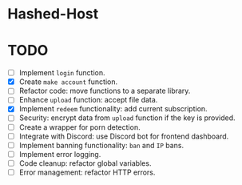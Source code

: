 # Hashed-Host

# TODO
- [ ] Implement `login` function.
- [x] Create `make account` function.
- [ ] Refactor code: move functions to a separate library.
- [ ] Enhance `upload` function: accept file data.
- [x] Implement `redeem` functionality: add current subscription.
- [ ] Security: encrypt data from `upload` function if the key is provided.
- [ ] Create a wrapper for porn detection.
- [ ] Integrate with Discord: use Discord bot for frontend dashboard.
- [ ] Implement banning functionality: `ban` and `IP` bans.
- [ ] Implement error logging.
- [ ] Code cleanup: refactor global variables.
- [ ] Error management: refactor HTTP errors.